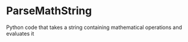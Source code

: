 # ParseMathString
Python code that takes a string containing mathematical operations and evaluates it
